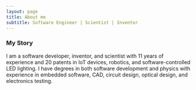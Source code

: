 ```yaml
---
layout: page
title: About me
subtitle: Software Engineer | Scientist | Inventor
---
```


### My Story

I am a software developer, inventor, and scientist with 11 years of experience and 20 patents in IoT devices, robotics, and software-controlled LED lighting. I have degrees in both software development and physics with experience in embedded software, CAD, circuit design, optical design, and electronics testing.
